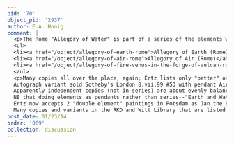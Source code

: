 ```yaml
---
pid: '70'
object_pid: '2937'
author: E.A. Honig
comment: |
  <p>The Rome "Allegory of Water" is part of a series of the elements which Jan Brueghel painted between 1606-1611. The series currently resides in the Galleria Doria Pamphilj. See also:</p>
  <ul>
  <li><a href="/object/allegory-of-earth-rome">Allegory of Earth (Rome)</a></li>
  <li><a href="/object/allegory-of-air-rome">Allegory of Air (Rome)</a></li>
  <li><a href="/object/allegory-of-fire-venus-in-the-forge-of-vulcan-rome">Allegory of Fire: Venus in the Forge of Vulcan (Rome)</a></li>
  </ul>
  <p>Many copies all over the place, again; Ertz lists only "better" ones but there are also ones in Burghley House, Slot Neues Palais in Potsdam, one recently art market in Paris, Saltram House...   These include a number of pretty distant variants.<br />
  Autograph variant sold Sotheby's London 8.vii.99 #53 with pendant Air; this is now Ertz #498.<br />
  Apparently independent copies (not in series) are about evenly balanced between Doria Pamphilj and Lyons versions, at least, there are a lot of each.  What there are not are independent copies of the Ambrosiana version.<br />
  NB that doing elements as pendants rather than series--"Earth and Water" as one and then "Fire and Air" as another--seems to have been Jan the Younger's idea.   there are lots of these, again in lots of versions--but not by Jan the Elder.   There is however one version that is so much better than all the others that it seems to represent a genuine link to Jan the Elder's ideas.  It isn't anywhere in Ertz.  It's in the Uffizi, Photo RKD.<br />
  Ertz now accepts 2 "double element" paintings in Potsdam as Jan the Elder; I would not agree with this.<br />
  Many copies and variants in the RKD and Witt Library that are listed under the other Allegory of Water paintings.</p>
post_date: 01/23/14
order: '069'
collection: discussion
---
```

